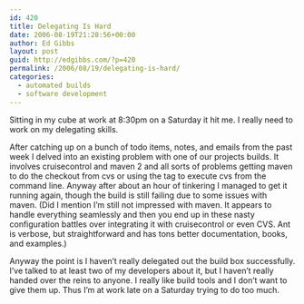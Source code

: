 ```yaml
---
id: 420
title: Delegating Is Hard
date: 2006-08-19T21:28:56+00:00
author: Ed Gibbs
layout: post
guid: http://edgibbs.com/?p=420
permalink: /2006/08/19/delegating-is-hard/
categories:
  - automated builds
  - software development
---
```

Sitting in my cube at work at 8:30pm on a Saturday it hit me. I really need to work on my delegating skills. 

After catching up on a bunch of todo items, notes, and emails from the past week I delved into an existing problem with one of our projects builds. It involves cruisecontrol and maven 2 and all sorts of problems getting maven to do the checkout from cvs or using the <exec> tag to execute cvs from the command line. Anyway after about an hour of tinkering I managed to get it running again, though the build is still failing due to some issues with maven. (Did I mention I&#8217;m still not impressed with maven. It appears to handle everything seamlessly and then you end up in these nasty configuration battles over integrating it with cruisecontrol or even CVS. Ant is verbose, but straightforward and has tons better documentation, books, and examples.)

Anyway the point is I haven&#8217;t really delegated out the build box successfully. I&#8217;ve talked to at least two of my developers about it, but I haven&#8217;t really handed over the reins to anyone. I really like build tools and I don&#8217;t want to give them up. Thus I&#8217;m at work late on a Saturday trying to do too much.